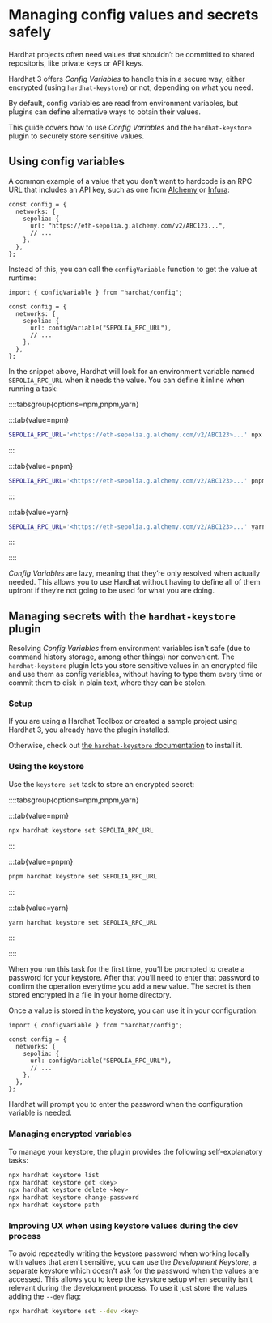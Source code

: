 # Managing config values and secrets safely

Hardhat projects often need values that shouldn’t be committed to shared repositoris, like private keys or API keys.

Hardhat 3 offers _Config Variables_ to handle this in a secure way, either encrypted (using `hardhat-keystore`) or not, depending on what you need.

By default, config variables are read from environment variables, but plugins can define alternative ways to obtain their values.

This guide covers how to use _Config Variables_ and the `hardhat-keystore` plugin to securely store sensitive values.

## Using config variables

A common example of a value that you don’t want to hardcode is an RPC URL that includes an API key, such as one from [Alchemy](https://www.alchemy.com/) or [Infura](https://www.infura.io/):

```tsx
const config = {
  networks: {
    sepolia: {
      url: "https://eth-sepolia.g.alchemy.com/v2/ABC123...",
      // ...
    },
  },
};
```

Instead of this, you can call the `configVariable` function to get the value at runtime:

```tsx
import { configVariable } from "hardhat/config";

const config = {
  networks: {
    sepolia: {
      url: configVariable("SEPOLIA_RPC_URL"),
      // ...
    },
  },
};
```

In the snippet above, Hardhat will look for an environment variable named `SEPOLIA_RPC_URL` when it needs the value. You can define it inline when running a task:

::::tabsgroup{options=npm,pnpm,yarn}

:::tab{value=npm}

```bash
SEPOLIA_RPC_URL='<https://eth-sepolia.g.alchemy.com/v2/ABC123>...' npx hardhat run ./my-script.ts --network sepolia
```

:::

:::tab{value=pnpm}

```bash
SEPOLIA_RPC_URL='<https://eth-sepolia.g.alchemy.com/v2/ABC123>...' pnpm hardhat run ./my-script.ts --network sepolia
```

:::

:::tab{value=yarn}

```bash
SEPOLIA_RPC_URL='<https://eth-sepolia.g.alchemy.com/v2/ABC123>...' yarn hardhat run ./my-script.ts --network sepolia
```

:::

::::

_Config Variables_ are lazy, meaning that they’re only resolved when actually needed. This allows you to use Hardhat without having to define all of them upfront if they’re not going to be used for what you are doing.

## Managing secrets with the `hardhat-keystore` plugin

Resolving _Config Variables_ from environment variables isn't safe (due to command history storage, among other things) nor convenient. The `hardhat-keystore` plugin lets you store sensitive values in an encrypted file and use them as config variables, without having to type them every time or commit them to disk in plain text, where they can be stolen.

### Setup

If you are using a Hardhat Toolbox or created a sample project using Hardhat 3, you already have the plugin installed.

Otherwise, check out [the `hardhat-keystore` documentation](../../plugins/nomicfoundation-hardhat-keystore.md) to install it.

### Using the keystore

Use the `keystore set` task to store an encrypted secret:

::::tabsgroup{options=npm,pnpm,yarn}

:::tab{value=npm}

```bash
npx hardhat keystore set SEPOLIA_RPC_URL
```

:::

:::tab{value=pnpm}

```bash
pnpm hardhat keystore set SEPOLIA_RPC_URL
```

:::

:::tab{value=yarn}

```bash
yarn hardhat keystore set SEPOLIA_RPC_URL
```

:::

::::

When you run this task for the first time, you’ll be prompted to create a password for your keystore. After that you’ll need to enter that password to confirm the operation everytime you add a new value. The secret is then stored encrypted in a file in your home directory.

Once a value is stored in the keystore, you can use it in your configuration:

```tsx{6}
import { configVariable } from "hardhat/config";

const config = {
  networks: {
    sepolia: {
      url: configVariable("SEPOLIA_RPC_URL"),
      // ...
    },
  },
};
```

Hardhat will prompt you to enter the password when the configuration variable is needed.

### Managing encrypted variables

To manage your keystore, the plugin provides the following self-explanatory tasks:

```bash
npx hardhat keystore list
npx hardhat keystore get <key>
npx hardhat keystore delete <key>
npx hardhat keystore change-password
npx hardhat keystore path
```

### Improving UX when using keystore values during the dev process

To avoid repeatedly writing the keystore password when working locally with values that aren't sensitive, you can use the _Development Keystore_, a separate keystore which doesn't ask for the password when the values are accessed. This allows you to keep the keystore setup when security isn't relevant during the development process.
To use it just store the values adding the `--dev` flag:

```bash
npx hardhat keystore set --dev <key>
```

<!-- ## Combining environment and encrypted variables

The `hardhat-keystore` plugin extends how configuration variables are resolved, but it doesn’t replace their default behavior. Hardhat still looks for environment variables first, and only falls back to the keystore if the variable isn’t set in the environment. This makes it easy to mix and override values depending on your workflow.

One common use case is **overriding a keystore value with an environment variable**. For example, you might store a default value in the keystore but temporarily override it by setting an environment variable in your shell:

::::tabsgroup{options=npm,pnpm,yarn}

:::tab{value=npm}

```bash
SEPOLIA_RPC_URL='<https://eth-sepolia.g.alchemy.com/v2/ABC123>...' npx hardhat run ./my-script.ts --network sepolia
```

:::

:::tab{value=pnpm}

```bash
SEPOLIA_RPC_URL='<https://eth-sepolia.g.alchemy.com/v2/ABC123>...' pnpm hardhat run ./my-script.ts --network sepolia
```

:::

:::tab{value=yarn}

```bash
SEPOLIA_RPC_URL='<https://eth-sepolia.g.alchemy.com/v2/ABC123>...' yarn hardhat run ./my-script.ts --network sepolia
```

:::

::::

This lets you test with a different provider without changing or deleting the encrypted value.

Another use case is **defining a variable exclusively through environment variables**, without using the keystore at all. This is useful in environments like CI runners. Since environment variables are always checked first, you don’t need to change anything in your config for this to work. -->
